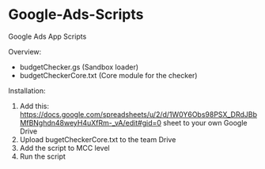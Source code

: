 # Google-Ads-Scripts
Google Ads App Scripts

Overview:
- budgetChecker.gs     (Sandbox loader)
- budgetCheckerCore.txt     (Core module for the checker)

Installation:
1. Add this: https://docs.google.com/spreadsheets/u/2/d/1W0Y6Obs98PSX_DRdJBbMfBNghdn48weyH4uXfRm-_vA/edit#gid=0 sheet to your own Google Drive
2. Upload bugetCheckerCore.txt to the team Drive
3. Add the script to MCC level
4. Run the script
